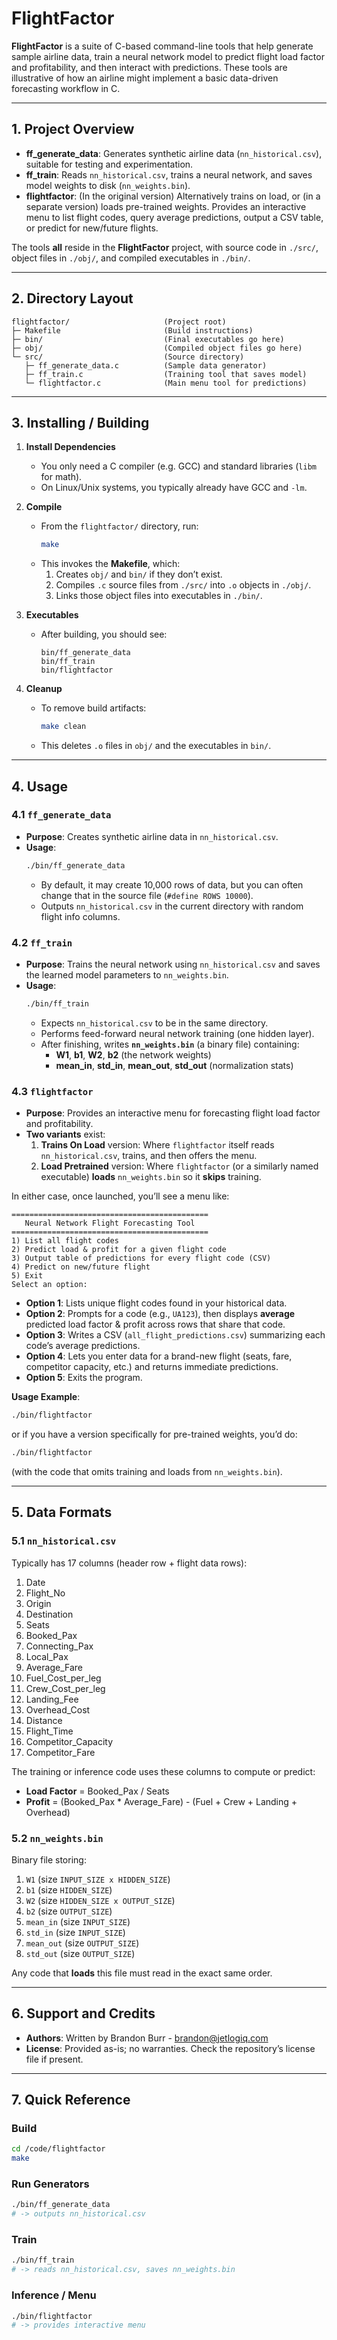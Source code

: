 # **FlightFactor**

**FlightFactor** is a suite of C-based command-line tools that help generate sample airline data, train a neural network model to predict flight load factor and profitability, and then interact with predictions. These tools are illustrative of how an airline might implement a basic data-driven forecasting workflow in C.

---

## **1. Project Overview**

- **ff_generate_data**: Generates synthetic airline data (`nn_historical.csv`), suitable for testing and experimentation.  
- **ff_train**: Reads `nn_historical.csv`, trains a neural network, and saves model weights to disk (`nn_weights.bin`).  
- **flightfactor**: (In the original version) Alternatively trains on load, or (in a separate version) loads pre-trained weights. Provides an interactive menu to list flight codes, query average predictions, output a CSV table, or predict for new/future flights.

The tools **all** reside in the **FlightFactor** project, with source code in `./src/`, object files in `./obj/`, and compiled executables in `./bin/`.

---

## **2. Directory Layout**

```
flightfactor/                     (Project root)
├─ Makefile                       (Build instructions)
├─ bin/                           (Final executables go here)
├─ obj/                           (Compiled object files go here)
└─ src/                           (Source directory)
   ├─ ff_generate_data.c          (Sample data generator)
   ├─ ff_train.c                  (Training tool that saves model)
   └─ flightfactor.c              (Main menu tool for predictions)
```

---

## **3. Installing / Building**

1. **Install Dependencies**  
   - You only need a C compiler (e.g. GCC) and standard libraries (`libm` for math).  
   - On Linux/Unix systems, you typically already have GCC and `-lm`.

2. **Compile**  
   - From the `flightfactor/` directory, run:
     ```bash
     make
     ```
   - This invokes the **Makefile**, which:
     1. Creates `obj/` and `bin/` if they don’t exist.  
     2. Compiles `.c` source files from `./src/` into `.o` objects in `./obj/`.  
     3. Links those object files into executables in `./bin/`.

3. **Executables**  
   - After building, you should see:
     ```
     bin/ff_generate_data
     bin/ff_train
     bin/flightfactor
     ```

4. **Cleanup**  
   - To remove build artifacts:
     ```bash
     make clean
     ```
   - This deletes `.o` files in `obj/` and the executables in `bin/`.

---

## **4. Usage**

### **4.1 `ff_generate_data`**

- **Purpose**: Creates synthetic airline data in `nn_historical.csv`.  
- **Usage**:
  ```bash
  ./bin/ff_generate_data
  ```
  - By default, it may create 10,000 rows of data, but you can often change that in the source file (`#define ROWS 10000`).  
  - Outputs `nn_historical.csv` in the current directory with random flight info columns.

### **4.2 `ff_train`**

- **Purpose**: Trains the neural network using `nn_historical.csv` and saves the learned model parameters to `nn_weights.bin`.  
- **Usage**:
  ```bash
  ./bin/ff_train
  ```
  - Expects `nn_historical.csv` to be in the same directory.  
  - Performs feed-forward neural network training (one hidden layer).  
  - After finishing, writes **`nn_weights.bin`** (a binary file) containing:
    - **W1**, **b1**, **W2**, **b2** (the network weights)  
    - **mean_in**, **std_in**, **mean_out**, **std_out** (normalization stats)

### **4.3 `flightfactor`**

- **Purpose**: Provides an interactive menu for forecasting flight load factor and profitability.  
- **Two variants** exist:
  1. **Trains On Load** version: Where `flightfactor` itself reads `nn_historical.csv`, trains, and then offers the menu.  
  2. **Load Pretrained** version: Where `flightfactor` (or a similarly named executable) **loads** `nn_weights.bin` so it **skips** training.  

In either case, once launched, you’ll see a menu like:

```
============================================
   Neural Network Flight Forecasting Tool
============================================
1) List all flight codes
2) Predict load & profit for a given flight code
3) Output table of predictions for every flight code (CSV)
4) Predict on new/future flight
5) Exit
Select an option:
```

- **Option 1**: Lists unique flight codes found in your historical data.  
- **Option 2**: Prompts for a code (e.g., `UA123`), then displays **average** predicted load factor & profit across rows that share that code.  
- **Option 3**: Writes a CSV (`all_flight_predictions.csv`) summarizing each code’s average predictions.  
- **Option 4**: Lets you enter data for a brand-new flight (seats, fare, competitor capacity, etc.) and returns immediate predictions.  
- **Option 5**: Exits the program.

**Usage Example**:
```bash
./bin/flightfactor
```
or if you have a version specifically for pre-trained weights, you’d do:
```bash
./bin/flightfactor
```
(with the code that omits training and loads from `nn_weights.bin`).

---

## **5. Data Formats**

### **5.1 `nn_historical.csv`**  
Typically has 17 columns (header row + flight data rows):

1. Date  
2. Flight_No  
3. Origin  
4. Destination  
5. Seats  
6. Booked_Pax  
7. Connecting_Pax  
8. Local_Pax  
9. Average_Fare  
10. Fuel_Cost_per_leg  
11. Crew_Cost_per_leg  
12. Landing_Fee  
13. Overhead_Cost  
14. Distance  
15. Flight_Time  
16. Competitor_Capacity  
17. Competitor_Fare  

The training or inference code uses these columns to compute or predict:

- **Load Factor** = Booked_Pax / Seats  
- **Profit** = (Booked_Pax * Average_Fare) - (Fuel + Crew + Landing + Overhead)

### **5.2 `nn_weights.bin`**  
Binary file storing:

1. `W1` (size `INPUT_SIZE x HIDDEN_SIZE`)  
2. `b1` (size `HIDDEN_SIZE`)  
3. `W2` (size `HIDDEN_SIZE x OUTPUT_SIZE`)  
4. `b2` (size `OUTPUT_SIZE`)  
5. `mean_in` (size `INPUT_SIZE`)  
6. `std_in` (size `INPUT_SIZE`)  
7. `mean_out` (size `OUTPUT_SIZE`)  
8. `std_out` (size `OUTPUT_SIZE`)

Any code that **loads** this file must read in the exact same order.


---

## **6. Support and Credits**

- **Authors**: Written by Brandon Burr - brandon@jetlogiq.com
- **License**: Provided as-is; no warranties. Check the repository’s license file if present.

---

## **7. Quick Reference**

### **Build**

```bash
cd /code/flightfactor
make
```

### **Run Generators**

```bash
./bin/ff_generate_data
# -> outputs nn_historical.csv
```

### **Train**

```bash
./bin/ff_train
# -> reads nn_historical.csv, saves nn_weights.bin
```

### **Inference / Menu**

```bash
./bin/flightfactor
# -> provides interactive menu
```
